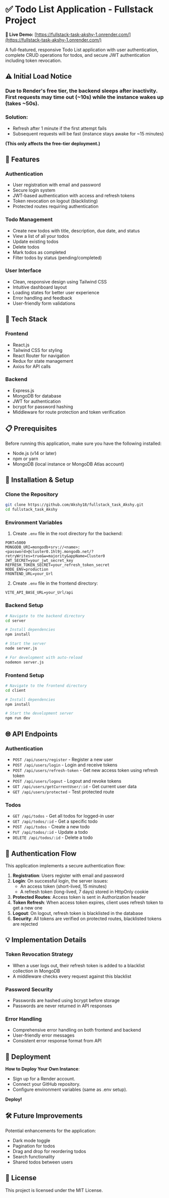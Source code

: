 # ✅ Todo List Application - Fullstack Project

**🔗 Live Demo:** [https://fullstack-task-akshy-1.onrender.com/](https://fullstack-task-akshy-1.onrender.com/)    

A full-featured, responsive Todo List application with user authentication, complete CRUD operations for todos, and secure JWT authentication including token revocation. 

## ⚠️ Initial Load Notice

### Due to Render's free tier, the backend sleeps after inactivity. First requests may time out (~10s) while the instance wakes up (takes ~50s).

### Solution:

- Refresh after 1 minute if the first attempt fails
- Subsequent requests will be fast (instance stays awake for ~15 minutes)

**(This only affects the free-tier deployment.)**

## 🚀 Features

### Authentication
- User registration with email and password
- Secure login system
- JWT-based authentication with access and refresh tokens
- Token revocation on logout (blacklisting)
- Protected routes requiring authentication

### Todo Management
- Create new todos with title, description, due date, and status
- View a list of all your todos
- Update existing todos
- Delete todos
- Mark todos as completed
- Filter todos by status (pending/completed)

### User Interface
- Clean, responsive design using Tailwind CSS
- Intuitive dashboard layout
- Loading states for better user experience
- Error handling and feedback
- User-friendly form validations

## 🔧 Tech Stack

### Frontend
- React.js
- Tailwind CSS for styling
- React Router for navigation
- Redux for state management
- Axios for API calls

### Backend
- Express.js
- MongoDB for database
- JWT for authentication
- bcrypt for password hashing
- Middleware for route protection and token verification

## 📋 Prerequisites

Before running this application, make sure you have the following installed:

- Node.js (v14 or later)
- npm or yarn
- MongoDB (local instance or MongoDB Atlas account)

## 🔌 Installation & Setup

### Clone the Repository

```bash
git clone https://github.com/Akshy18/fullstack_task_Akshy.git
cd fullstack_task_Akshy
```

### Environment Variables

1. Create `.env` file in the root directory for the backend:

```
PORT=5000
MONGODB_URI=mongodb+srv://<name>:<password>@cluster0.1hl9j.mongodb.net/?retryWrites=true&w=majority&appName=Cluster0
JWT_SECRET=your_jwt_secret_key
REFRESH_TOKEN_SECRET=your_refresh_token_secret
NODE_ENV=production
FRONTEND_URL=your_Url
```

2. Create `.env` file in the frontend directory:

```
VITE_API_BASE_URL=your_Url/api
```

### Backend Setup

```bash
# Navigate to the backend directory
cd server

# Install dependencies
npm install

# Start the server
node server.js

# For development with auto-reload
nodemon server.js
```

### Frontend Setup

```bash
# Navigate to the frontend directory
cd client

# Install dependencies
npm install

# Start the development server
npm run dev
```

## 🌐 API Endpoints

### Authentication
- `POST /api/users/register` - Register a new user
- `POST /api/users/login` - Login and receive tokens
- `POST /api/users/refresh-token` - Get new access token using refresh token
- `POST /api/users/logout` - Logout and revoke tokens
- `GET /api/users/getCurrentUser/:id` - Get current user data
- `GET /api/users/protected` - Test protected route


### Todos
- `GET /api/todos` - Get all todos for logged-in user
- `GET /api/todos/:id` - Get a specific todo
- `POST /api/todos` - Create a new todo
- `PUT /api/todos/:id` - Update a todo
- `DELETE /api/todos/:id` - Delete a todo

## 🔐 Authentication Flow

This application implements a secure authentication flow:

1. **Registration**: Users register with email and password
2. **Login**: On successful login, the server issues:
   - An access token (short-lived, 15 minutes)
   - A refresh token (long-lived, 7 days) stored in HttpOnly cookie
3. **Protected Routes**: Access token is sent in Authorization header
4. **Token Refresh**: When access token expires, client uses refresh token to get a new one
5. **Logout**: On logout, refresh token is blacklisted in the database
6. **Security**: All tokens are verified on protected routes, blacklisted tokens are rejected

## 💡 Implementation Details

### Token Revocation Strategy
- When a user logs out, their refresh token is added to a blacklist collection in MongoDB
- A middleware checks every request against this blacklist

### Password Security
- Passwords are hashed using bcrypt before storage
- Passwords are never returned in API responses

### Error Handling
- Comprehensive error handling on both frontend and backend
- User-friendly error messages
- Consistent error response format from API

## 🚀 Deployment

**How to Deploy Your Own Instance**:
 - Sign up for a Render account.
 - Connect your GitHub repository.
 -  Configure environment variables (same as .env setup).

 **Deploy!**


## 🛠️ Future Improvements

Potential enhancements for the application:
- Dark mode toggle
- Pagination for todos
- Drag and drop for reordering todos
- Search functionality
- Shared todos between users

## 📄 License

This project is licensed under the MIT License.
